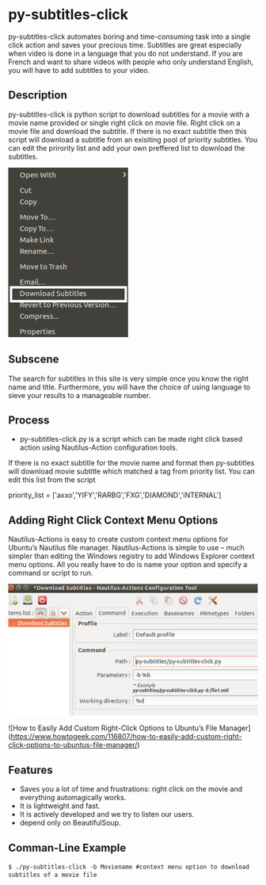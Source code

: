 # py-subtitles-click

py-subtitles-click automates boring and time-consuming task into a single click action and saves your precious time. 
Subtitles are great especially when video is done in a language that you do not understand. If you are French and want to share videos with people who only understand English, you will have to add subtitles to your video. 

Description
----------
py-subtitles-click is python script to download subtitles for a movie with a movie name provided or single right click on movie file. Right click on a movie file and download the subtitle. If there is no exact subtitle then this script will download a subtitle from an exisiting pool of priority subtitles. You can edit the prirority list and add your own preffered list to download the subtitles.

![alt text](https://github.com/raosaif/py-subtitles/blob/master/images/right-click.jpg)

Subscene
--------
The search for subtitles in this site is very simple once you know the right name and title. Furthermore, you will have the choice of using language to sieve your results to a manageable number. 

Process
-------
* py-subtitles-click.py is a script which can be made right click based action using Nautilus-Action configuration tools.

If there is no exact subtitle for the movie name and format then py-subtitles will download movie subtitle which matched a tag from priority list. You can edit this list from the script

priority_list = ['axxo','YIFY','RARBG','FXG','DIAMOND','iNTERNAL']

Adding Right Click Context Menu Options
---------------------------------------
Nautilus-Actions is easy to create custom context menu options for Ubuntu’s Nautilus file manager. Nautilus-Actions is simple to use – much simpler than editing the Windows registry to add Windows Explorer context menu options. All you really have to do is name your option and specify a command or script to run.

![alt text](https://github.com/raosaif/py-subtitles/blob/master/images/nautilus-actions.jpg)


![How to Easily Add Custom Right-Click Options to Ubuntu’s File Manager] (https://www.howtogeek.com/116807/how-to-easily-add-custom-right-click-options-to-ubuntus-file-manager/)

Features
--------
* Saves you a lot of time and frustrations: right click on the movie and everything automagically works.
* It is lightweight and fast.
* It is actively developed and we try to listen our users.
* depend only on BeautifulSoup.

Comman-Line Example
-------------------
    $ ./py-subtitles-click -b Moviename #context menu option to download subtitles of a movie file
    
